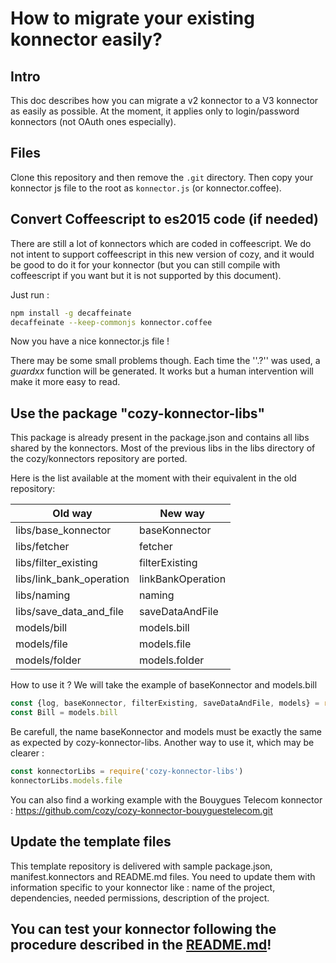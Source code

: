 # How to migrate your existing konnector easily?

## Intro

This doc describes how you can migrate a v2 konnector to a V3 konnector as easily as possible. At
the moment, it applies only to login/password konnectors (not OAuth ones especially).

## Files

Clone this repository and then remove the ```.git``` directory. Then copy your konnector js file to the root as ```konnector.js``` (or konnector.coffee).

## Convert Coffeescript to es2015 code (if needed)

There are still a lot of konnectors which are coded in coffeescript. We do not intent to support
coffeescript in this new version of cozy, and it would be good to do it for your konnector (but you
can still compile with coffeescript if you want but it is not supported by this document).

Just run :

```sh
npm install -g decaffeinate
decaffeinate --keep-commonjs konnector.coffee
```

Now you have a nice konnector.js file !

There may be some small problems though. Each time the ''.?'' was used, a _guardxx_ function will be generated. It works but a human
intervention will make it more easy to read.

## Use the package "cozy-konnector-libs"

This package is already present in the package.json and contains all libs shared by the konnectors.
Most of the previous libs in the libs directory of the cozy/konnectors repository are ported.

Here is the list available at the moment with their equivalent in the old repository:

| Old way | New way |
| --- | --- |
| libs/base_konnector | baseKonnector |
| libs/fetcher | fetcher |
| libs/filter_existing | filterExisting |
| libs/link_bank_operation | linkBankOperation |
| libs/naming | naming |
| libs/save_data_and_file | saveDataAndFile |
| models/bill | models.bill |
| models/file | models.file |
| models/folder | models.folder |

How to use it ? We will take the example of baseKonnector and models.bill

```javascript
const {log, baseKonnector, filterExisting, saveDataAndFile, models} = require('cozy-konnector-libs')
const Bill = models.bill
```

Be carefull, the name baseKonnector and models must be exactly the same as expected by
cozy-konnector-libs. Another way to use it, which may be clearer :

```javascript
const konnectorLibs = require('cozy-konnector-libs')
konnectorLibs.models.file
```

You can also find a working example with the Bouygues Telecom konnector :
https://github.com/cozy/cozy-konnector-bouyguestelecom.git

## Update the template files

This template repository is delivered with sample package.json, manifest.konnectors and README.md files. You need to update them with information specific to your konnector like : name of the project, dependencies, needed permissions, description of the project.

## You can test your konnector following the procedure described in the [README.md](README)!
